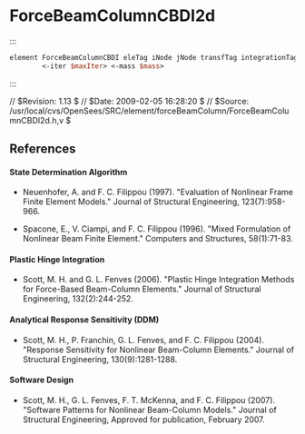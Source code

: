 # ForceBeamColumnCBDI2d

:::
```tcl
element ForceBeamColumnCBDI eleTag iNode jNode transfTag integrationTag
        <-iter $maxIter> <-mass $mass>
```
:::


  // $Revision: 1.13 $
  // $Date: 2009-02-05 16:28:20 $
  // $Source: /usr/local/cvs/OpenSees/SRC/element/forceBeamColumn/ForceBeamColumnCBDI2d.h,v $

## References
#### State Determination Algorithm
- Neuenhofer, A. and F. C. Filippou (1997). "Evaluation of Nonlinear Frame Finite
  Element Models." Journal of Structural Engineering, 123(7):958-966.

- Spacone, E., V. Ciampi, and F. C. Filippou (1996). "Mixed Formulation of
  Nonlinear Beam Finite Element." Computers and Structures, 58(1):71-83.


#### Plastic Hinge Integration
- Scott, M. H. and G. L. Fenves (2006). "Plastic Hinge Integration Methods for
  Force-Based Beam-Column Elements." Journal of Structural Engineering,
  132(2):244-252.


#### Analytical Response Sensitivity (DDM)
- Scott, M. H., P. Franchin, G. L. Fenves, and F. C. Filippou (2004).
  "Response Sensitivity for Nonlinear Beam-Column Elements."
  Journal of Structural Engineering, 130(9):1281-1288.


#### Software Design
- Scott, M. H., G. L. Fenves, F. T. McKenna, and F. C. Filippou (2007).
  "Software Patterns for Nonlinear Beam-Column Models."
  Journal of Structural Engineering, Approved for publication, February 2007.


